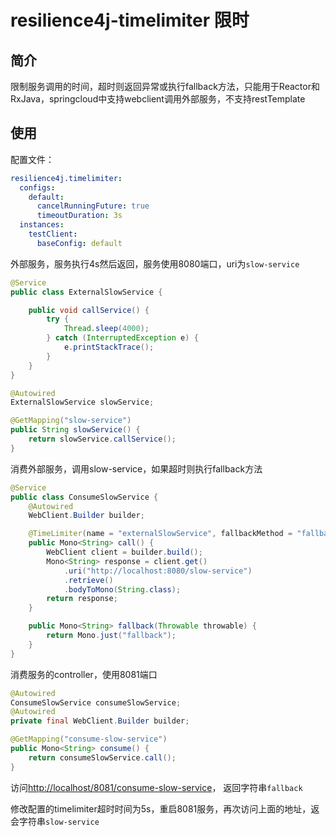# resilience4j-timelimiter 限时

## 简介

限制服务调用的时间，超时则返回异常或执行fallback方法，只能用于Reactor和RxJava，springcloud中支持webclient调用外部服务，不支持restTemplate

## 使用

配置文件：

```yml
resilience4j.timelimiter:
  configs:
    default:
      cancelRunningFuture: true
      timeoutDuration: 3s
  instances:
    testClient:
      baseConfig: default
```

外部服务，服务执行4s然后返回，服务使用8080端口，uri为`slow-service`

```java
@Service
public class ExternalSlowService {

    public void callService() {
        try {
            Thread.sleep(4000);
        } catch (InterruptedException e) {
            e.printStackTrace();
        }
    }
}
```

```java
@Autowired
ExternalSlowService slowService;

@GetMapping("slow-service")
public String slowService() {
    return slowService.callService();
} 
```

消费外部服务，调用slow-service，如果超时则执行fallback方法

```java
@Service
public class ConsumeSlowService {
    @Autowired
    WebClient.Builder builder;

    @TimeLimiter(name = "externalSlowService", fallbackMethod = "fallback")
    public Mono<String> call() {
        WebClient client = builder.build();
        Mono<String> response = client.get()
            .uri("http://localhost:8080/slow-service")
            .retrieve()
            .bodyToMono(String.class);
        return response;
    }

    public Mono<String> fallback(Throwable throwable) {
        return Mono.just("fallback");
    }
}
```

消费服务的controller，使用8081端口

```java
@Autowired
ConsumeSlowService consumeSlowService;
@Autowired
private final WebClient.Builder builder;

@GetMapping("consume-slow-service")
public Mono<String> consume() {
    return consumeSlowService.call();
}
```

访问<http://localhost/8081/consume-slow-service>， 返回字符串`fallback`

修改配置的timelimiter超时时间为5s，重启8081服务，再次访问上面的地址，返会字符串`slow-service`

